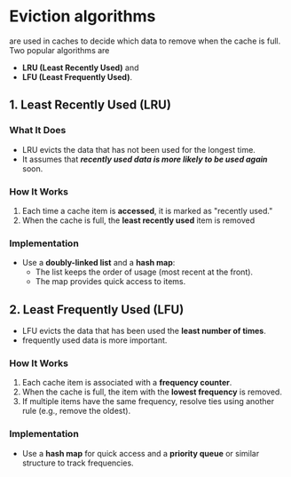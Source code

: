 # Eviction algorithms
are used in caches to decide which data to remove when the cache is full. Two popular algorithms are 
- **LRU (Least Recently Used)** and
-  **LFU (Least Frequently Used)**.

## **1. Least Recently Used (LRU)**

### **What It Does**

-   LRU evicts the data that has not been used for the longest time.
-   It assumes that ***recently used data is more likely to be used again*** soon.

### **How It Works**

1.  Each time a cache item is **accessed**, it is marked as "recently used."
2.  When the cache is full, the **least recently used** item is removed

### **Implementation**
-   Use a **doubly-linked list** and a **hash map**:
    -   The list keeps the order of usage (most recent at the front).
    -   The map provides quick access to items.
## **2. Least Frequently Used (LFU)**
-   LFU evicts the data that has been used the **least number of times**.
-   frequently used data is more important.

### **How It Works**

1.  Each cache item is associated with a **frequency counter**.
2.  When the cache is full, the item with the **lowest frequency** is removed.
3.  If multiple items have the same frequency, resolve ties using another rule (e.g., remove the oldest).

### **Implementation**

-   Use a **hash map** for quick access and a **priority queue** or similar structure to track frequencies.
